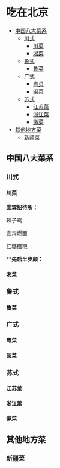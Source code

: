 # 吃在北京

* [中国八大菜系](#中国八大菜系)
  + [川式](#--)
    - [川菜](#--)
    - [湘菜](#--)
  + [鲁式](#--)
    - [鲁菜](#--)
  + [广式](#--)
    - [粤菜](#--)
    - [闽菜](#--)
  + [苏式](#--)
    - [江苏菜](#---)
    - [浙江菜](#---)
    - [徽菜](#--)
* [其他地方菜](#-----)
  + [新疆菜](#--)


## 中国八大菜系

### 川式

#### 川菜

**宜宾招待所：**

辣子鸡

宜宾燃面

红糖糍粑

****先启半步颠：**

#### 湘菜

### 鲁式

#### 鲁菜

### 广式

#### 粤菜

#### 闽菜

### 苏式

#### 江苏菜

#### 浙江菜

#### 徽菜



## 其他地方菜

### 新疆菜
